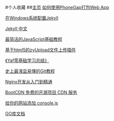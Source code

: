 #个人收藏
##[主页](http://www.lunzz.net/)
[如何使用PhoneGap打包Web App](https://github.com/Phamay/collection/blob/master/%E5%A6%82%E4%BD%95%E4%BD%BF%E7%94%A8PhoneGap%E6%89%93%E5%8C%85Web%20App.md)

[在Windows系统配置Jekyll](http://yanhaijing.com/jekyll/2011/12/30/run-jekyll-on-window/)

[Jekyll 中文](http://jekyllcn.com/)

[最简洁的JavaScript基础教程](http://yanhaijing.com/basejs/)

[基于html5的zyUpload文件上传插件](https://github.com/Phamay/collection/blob/master/基于html5的zyUpload文件上传插件.md)

[《Yaf零基础学习总结》](http://www.lai18.com/cate/60.html)

[史上最浅显易懂的Git教程](http://www.liaoxuefeng.com/wiki/0013739516305929606dd18361248578c67b8067c8c017b000)

[Nginx开发从入门到精通](http://tengine.taobao.org/book/index.html)

[BootCDN 免费的开源项目 CDN 服务](http://www.bootcdn.cn/)

[给你的网站添加 console.js](https://github.com/Phamay/collection/blob/master/%E7%BB%99%E4%BD%A0%E7%9A%84%E7%BD%91%E7%AB%99%E6%B7%BB%E5%8A%A0%20console.js.md)

[GO库文档](http://studygolang.com/static/pkgdoc/index.html)
